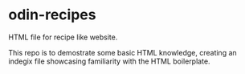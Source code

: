# odin-recipes
HTML file for recipe like website.

This repo is to demostrate some basic HTML knowledge, creating an indegix file showcasing familiarity with the HTML boilerplate.